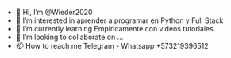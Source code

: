 - 👋 Hi, I’m @Wieder2020
- 👀 I’m interested in  aprender a programar en Python y Full Stack
- 🌱 I’m currently learning  Empiricamente con videos tutoriales.
- 💞️ I’m looking to collaborate on ...
- 📫 How to reach me  Telegram - Whatsapp  +573219396512
<!---
Wieder2020/Wieder2020 is a ✨ special ✨ repository because its `README.md` (this file) appears on your GitHub profile.
You can click the Preview link to take a look at your changes.
--->
